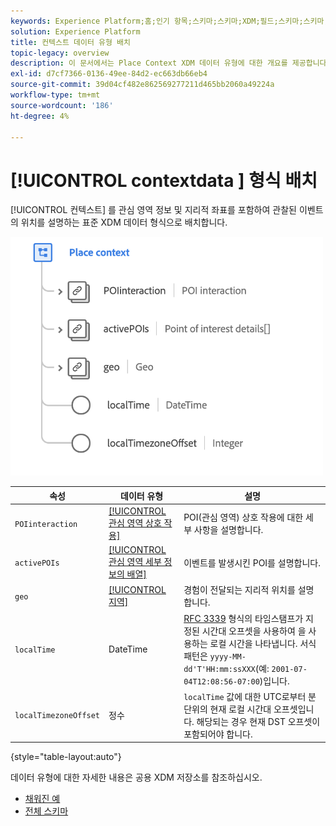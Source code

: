 ```yaml
---
keywords: Experience Platform;홈;인기 항목;스키마;스키마;XDM;필드;스키마;스키마;컨텍스트 배치;컨텍스트 배치;데이터 유형;데이터 유형;
solution: Experience Platform
title: 컨텍스트 데이터 유형 배치
topic-legacy: overview
description: 이 문서에서는 Place Context XDM 데이터 유형에 대한 개요를 제공합니다.
exl-id: d7cf7366-0136-49ee-84d2-ec663db66eb4
source-git-commit: 39d04cf482e862569277211d465bb2060a49224a
workflow-type: tm+mt
source-wordcount: '186'
ht-degree: 4%

---
```


# [!UICONTROL contextdata ] 형식 배치

[!UICONTROL 컨텍스트] 를 관심 영역 정보 및 지리적 좌표를 포함하여 관찰된 이벤트의 위치를 설명하는 표준 XDM 데이터 형식으로 배치합니다.

<img src="../images/data-types/place-context.png" width="500" /><br />

| 속성 | 데이터 유형 | 설명 |
| --- | --- | --- |
| `POIinteraction` | [[!UICONTROL 관심 영역 상호 작용]](./poi-interaction.md) | POI(관심 영역) 상호 작용에 대한 세부 사항을 설명합니다. |
| `activePOIs` | [[!UICONTROL 관심 영역 세부 정보의 배열]](./poi-details.md) | 이벤트를 발생시킨 POI를 설명합니다. |
| `geo` | [[!UICONTROL 지역]](./geo.md) | 경험이 전달되는 지리적 위치를 설명합니다. |
| `localTime` | DateTime | [RFC 3339](https://tools.ietf.org/html/rfc3339) 형식의 타임스탬프가 지정된 시간대 오프셋을 사용하여 을 사용하는 로컬 시간을 나타냅니다. 서식 패턴은 `yyyy-MM-dd'T'HH:mm:ssXXX`(예: `2001-07-04T12:08:56-07:00`)입니다. |
| `localTimezoneOffset` | 정수 | `localTime` 값에 대한 UTC로부터 분 단위의 현재 로컬 시간대 오프셋입니다. 해당되는 경우 현재 DST 오프셋이 포함되어야 합니다. |

{style=&quot;table-layout:auto&quot;}

데이터 유형에 대한 자세한 내용은 공용 XDM 저장소를 참조하십시오.

* [채워진 예](https://github.com/adobe/xdm/blob/master/components/datatypes/placecontext.example.1.json)
* [전체 스키마](https://github.com/adobe/xdm/blob/master/components/datatypes/placecontext.schema.json)
